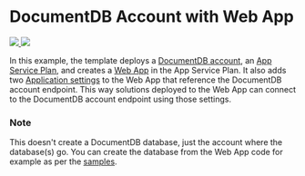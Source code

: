 # DocumentDB Account with Web App

<a href="https://portal.azure.com/#create/Microsoft.Template/uri/https%3A%2F%2Fraw.githubusercontent.com%2FTVDKoni%2Fazure-quickstart-templates%2Fmaster%2F201-documentdb-webapp%2Fazuredeploy.json" target="_blank">
    <img src="http://azuredeploy.net/deploybutton.png"/>
</a>
<a href="http://armviz.io/#/?load=https%3A%2F%2Fraw.githubusercontent.com%2FTVDKoni%2Fazure-quickstart-templates%2Fmaster%2F201-documentdb-webapp%2Fazuredeploy.json" target="_blank">
    <img src="http://armviz.io/visualizebutton.png"/>
</a>

In this example, the template deploys a [DocumentDB account](https://azure.microsoft.com/en-us/documentation/articles/documentdb-introduction/#what-is-azure-documentdb), an [App Service Plan](https://azure.microsoft.com/en-us/documentation/articles/azure-web-sites-web-hosting-plans-in-depth-overview/), and creates a [Web App](https://azure.microsoft.com/en-us/documentation/articles/app-service-web-overview/) in the App Service Plan. It also adds two [Application settings](https://azure.microsoft.com/en-us/documentation/articles/web-sites-configure/) to the Web App that reference the DocumentDB account endpoint. This way solutions deployed to the Web App can connect to the DocumentDB account endpoint using those settings. 

### Note
This doesn't create a DocumentDB database, just the account where the database(s) go. You can create the database from the Web App code for example as per the [samples](https://github.com/Azure?utf8=%E2%9C%93&query=documentdb). 